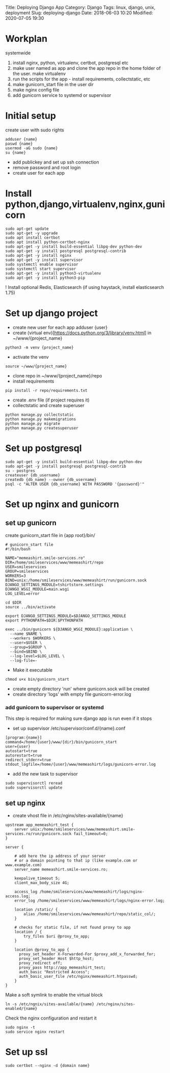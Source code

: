 Title: Deploying Django App
Category: Django
Tags: linux, django, unix, deployment
Slug: deploying-django
Date: 2018-06-03 10:20
Modified: 2020-07-05 19:30

# Workplan
systemwide
1. install nginx, python, virtualenv, certbot, postgresql etc
2. make user named as app and clone the app repo in the home folder of the user. make virtualenv
3. run the scripts for the app - install requirements, collectstatic, etc
4. make gunicorn_start file in the user dir
5. make nginx config file
6. add gunicorn service to systemd or supervisor

# Initial setup
create user with sudo rights
```shell
adduser {name}
paswd {name}
usermod -aG sudo {name}
su {name}
```
- add publickey and set up ssh connection
- remove password and root login
- create user for each app

# Install python,django,virtualenv,nginx,gunicorn
```shell
sudo apt-get update
sudo apt-get -y upgrade
sudo apt install certbot
sudo apt install python-certbot-nginx
sudo apt-get -y install build-essential libpq-dev python-dev
sudo apt-get -y install postgresql postgresql-contrib
sudo apt-get -y install nginx
sudo apt-get -y install supervisor
sudo systemctl enable supervisor
sudo systemctl start supervisor
sudo apt-get -y install python3-virtualenv
sudo apt-get -y install python3-pip
```

! Install optional Redis, Elasticsearch (if using haystack, install elasticsearch 1.75)

# Set up django project
- create new user for each app
adduser {user}
- create (virtual env)[https://docs.python.org/3/library/venv.html] in ~/www/{project_name}
```shell
python3 -m venv {project_name}
```
- activate the venv 
```shell
source ~/www/{project_name}
```
- clone repo in ~/www/{project_name}/repo
- install requirements
```shell
pip install -r repo/requirements.txt
```

- create .env file (if project requires it)
- collectstatic and create superuser

```shell
python manage.py collectstatic
python manage.py makemigrations
python manage.py migrate
python manage.py createsuperuser
```

# Set up postgresql
```shell
sudo apt-get -y install build-essential libpq-dev python-dev
sudo apt-get -y install postgresql postgresql-contrib
su - postgres
createuser {db_username}
createdb {db_name} --owner {db_username}
psql -c "ALTER USER {db_username} WITH PASSWORD '{password}'"
```


# Set up nginx and gunicorn

## set up gunicorn
create gunicorn_start file in {app root}/bin/

```shell
# gunicorn_start file
#!/bin/bash

NAME="memeashirt.smile-services.ro"
DIR=/home/smileservices/www/memeashirt/repo
USER=smileservices
GROUP=smileservices
WORKERS=3
BIND=unix:/home/smileservices/www/memeashirt/run/gunicorn.sock
DJANGO_SETTINGS_MODULE=tshirtstore.settings
DJANGO_WSGI_MODULE=main.wsgi
LOG_LEVEL=error

cd $DIR
source ../bin/activate

export DJANGO_SETTINGS_MODULE=$DJANGO_SETTINGS_MODULE
export PYTHONPATH=$DIR:$PYTHONPATH

exec ../bin/gunicorn ${DJANGO_WSGI_MODULE}:application \
  --name $NAME \
  --workers $WORKERS \
  --user=$USER \
  --group=$GROUP \
  --bind=$BIND \
  --log-level=$LOG_LEVEL \
  --log-file=-
```

- Make it executable

```shell
chmod u+x bin/gunicorn_start
```
- create empty directory 'run' where gunicorn.sock will be created
- create directory 'logs' with empty file gunicorn-error.log

### add gunicorn to supervisor or systemd
This step is required for making sure django app is run even if it stops
- set up supervisor /etc/supervisor/conf.d/{name}.conf

```shell
[program:{name}]
command=/home/{user}/www/{dir}/bin/gunicorn_start
user={user}
autostart=true
autorestart=true
redirect_stderr=true
stdout_logfile=/home/{user}/www/memeashirt/logs/gunicorn-error.log
```

- add the new task to supervisor

```shell
sudo supervisorctl reread
sudo supervisorctl update
```

## set up nginx
- create vhost file in /etc/nginx/sites-available/{name}

```shell
upstream app_memeashirt_test {                                                                    
    server unix:/home/smileservices/www/memeashirt.smile-services.ro/run/gunicorn.sock fail_timeout=0;
}                                                                                                 
                                                                                                  
server {                                                                                          
                                                                                                  
    # add here the ip address of your server                                                      
    # or a domain pointing to that ip (like example.com or www.example.com)                       
    server_name memeashirt.smile-services.ro;                                                     
                                                                                                  
    keepalive_timeout 5;                                                                          
    client_max_body_size 4G;                                                                      
                                                                                                  
    access_log /home/smileservices/www/memeashirt/logs/nginx-access.log;                          
    error_log /home/smileservices/www/memeashirt/logs/nginx-error.log;                            
                                                                                                  
    location /static/ {                                                                           
        alias /home/smileservices/www/memeashirt/repo/static_col/;                                
    }                                                                                             
                                                                                                  
    # checks for static file, if not found proxy to app                                           
    location / {                                                                                  
        try_files $uri @proxy_to_app;                                                             
    }                                                                                             
                                                                                                  
    location @proxy_to_app {                                                                      
      proxy_set_header X-Forwarded-For $proxy_add_x_forwarded_for;                                
      proxy_set_header Host $http_host;                                                           
      proxy_redirect off;                                                                         
      proxy_pass http://app_memeashirt_test;                                                      
      auth_basic "Restricted Access";                                                             
      auth_basic_user_file /etc/nginx/memeashirt.htpasswd;                                        
    }                                                                                             
}                                                                                                 
```

Make a soft symlink to enable the virtual block 
```shell
ln -s /etc/ngnix/sites-available/{name} /etc/nginx/sites-enabled/{name}
```

Check the nginx configuration and restart it
```shell
sudo nginx -t
sudo service nginx restart
```

# Set up ssl
```shell
sudo certbot --nginx -d {domain name} 
```
